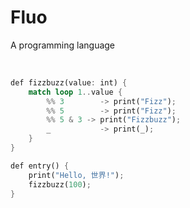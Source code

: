<h1 align = 'left'>Fluo</h1>

<!--<p align = 'center'>
  <img src = '/images/igloo_logo.png'>
</p>
-->

<p align = 'left'>A programming language</p>

<br>

```rust
def fizzbuzz(value: int) {
    match loop 1..value {
        %% 3        -> print("Fizz");
        %% 5        -> print("Fizz");
        %% 5 & 3 -> print("Fizzbuzz");
        _           -> print(_);
    }
}

def entry() {
    print("Hello, 世界!");
    fizzbuzz(100);
}
```
